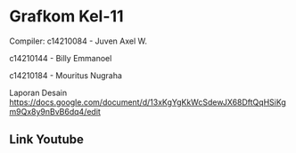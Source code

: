 # Grafkom Kel-11

Compiler:
c14210084 - Juven Axel W.

c14210144 - Billy Emmanoel

c14210184 - Mouritus Nugraha


Laporan Desain
https://docs.google.com/document/d/13xKgYgKkWcSdewJX68DftQqHSiKgm9Qx8y9nBvB6dq4/edit

Link Youtube
-

